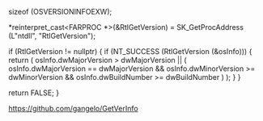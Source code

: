 



































































































































 sizeof (OSVERSIONINFOEXW);

  *reinterpret_cast<FARPROC *>(&RtlGetVersion) =
    SK_GetProcAddress (L"ntdll", "RtlGetVersion");

  if (RtlGetVersion != nullptr)
  {
    if (NT_SUCCESS (RtlGetVersion (&osInfo)))
    {
      return
        ( osInfo.dwMajorVersion   >  dwMajorVersion ||
          ( osInfo.dwMajorVersion == dwMajorVersion &&
            osInfo.dwMinorVersion >= dwMinorVersion &&
            osInfo.dwBuildNumber  >= dwBuildNumber  )
        );
    }
  }

  return FALSE;
}

https://github.com/gangelo/GetVerInfo
